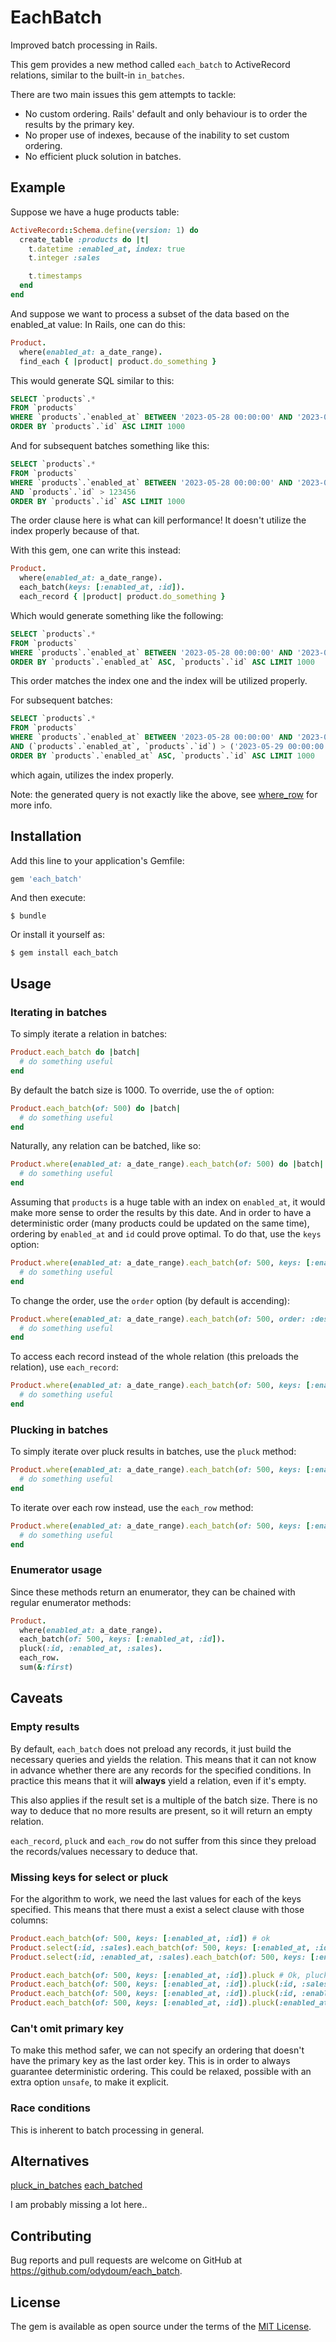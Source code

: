 # EachBatch

Improved batch processing in Rails.

This gem provides a new method called `each_batch` to ActiveRecord relations, similar to the built-in `in_batches`.

There are two main issues this gem attempts to tackle:

- No custom ordering. Rails' default and only behaviour is to order the results by the primary key.
- No proper use of indexes, because of the inability to set custom ordering.
- No efficient pluck solution in batches.  

## Example

Suppose we have a huge products table:

```ruby
ActiveRecord::Schema.define(version: 1) do
  create_table :products do |t|
    t.datetime :enabled_at, index: true
    t.integer :sales

    t.timestamps
  end
end
```

And suppose we want to process a subset of the data based on the enabled_at value: In Rails, one can do this:

```ruby
Product.
  where(enabled_at: a_date_range).
  find_each { |product| product.do_something }
```

This would generate SQL similar to this:

```SQL
SELECT `products`.*
FROM `products`
WHERE `products`.`enabled_at` BETWEEN '2023-05-28 00:00:00' AND '2023-06-04 23:59:59'
ORDER BY `products`.`id` ASC LIMIT 1000
```

And for subsequent batches something like this:

```SQL
SELECT `products`.*
FROM `products`
WHERE `products`.`enabled_at` BETWEEN '2023-05-28 00:00:00' AND '2023-06-04 23:59:59'
AND `products`.`id` > 123456
ORDER BY `products`.`id` ASC LIMIT 1000
```

The order clause here is what can kill performance! It doesn't utilize the index properly because of that.

With this gem, one can write this instead:

```ruby
Product.
  where(enabled_at: a_date_range).
  each_batch(keys: [:enabled_at, :id]).
  each_record { |product| product.do_something }
```
Which would generate something like the following:

```SQL
SELECT `products`.*
FROM `products`
WHERE `products`.`enabled_at` BETWEEN '2023-05-28 00:00:00' AND '2023-06-04 23:59:59'
ORDER BY `products`.`enabled_at` ASC, `products`.`id` ASC LIMIT 1000
```

This order matches the index one and the index will be utilized properly.

For subsequent batches:

```SQL
SELECT `products`.*
FROM `products`
WHERE `products`.`enabled_at` BETWEEN '2023-05-28 00:00:00' AND '2023-06-04 23:59:59'
AND (`products`.`enabled_at`, `products`.`id`) > ('2023-05-29 00:00:00', 123456)
ORDER BY `products`.`enabled_at` ASC, `products`.`id` ASC LIMIT 1000
```

which again, utilizes the index properly.

Note: the generated query is not exactly like the above, see [where_row](https://github.com/odydoum/where_row) for more info.

## Installation

Add this line to your application's Gemfile:

```ruby
gem 'each_batch'
```

And then execute:

    $ bundle

Or install it yourself as:

    $ gem install each_batch

## Usage

### Iterating in batches

To simply iterate a relation in batches:

```ruby
Product.each_batch do |batch|
  # do something useful
end 
```

By default the batch size is 1000. To override, use the `of` option:

```ruby
Product.each_batch(of: 500) do |batch|
  # do something useful
end 
```

Naturally, any relation can be batched, like so:

```ruby
Product.where(enabled_at: a_date_range).each_batch(of: 500) do |batch|
  # do something useful
end 
```

Assuming that `products` is a huge table with an index on `enabled_at`, it would make more sense to order the results by this date. And in order to have a deterministic order (many products could be updated on the same time), ordering by `enabled_at` and `id` could prove optimal. To do that, use the `keys` option:

```ruby
Product.where(enabled_at: a_date_range).each_batch(of: 500, keys: [:enabled_at, :id]) do |batch|
  # do something useful
end 
```

To change the order, use the `order` option (by default is accending):

```ruby
Product.where(enabled_at: a_date_range).each_batch(of: 500, order: :desc, keys: [:enabled_at, :id]) do |batch|
  # do something useful
end 
```

To access each record instead of the whole relation (this preloads the relation), use `each_record`:

```ruby
Product.where(enabled_at: a_date_range).each_batch(of: 500, keys: [:enabled_at, :id]).each_record do |record|
  # do something useful
end 
```

### Plucking in batches

To simply iterate over pluck results in batches, use the `pluck` method:

```ruby
Product.where(enabled_at: a_date_range).each_batch(of: 500, keys: [:enabled_at, :id]).pluck(:id, :enabled_at) do |pluck_batch|
  # do something useful
end 
```

To iterate over each row instead, use the `each_row` method:

```ruby
Product.where(enabled_at: a_date_range).each_batch(of: 500, keys: [:enabled_at, :id]).pluck(:id, :enabled_at).each_row do |(id, enabled_at)|
  # do something useful
end 
```

### Enumerator usage

Since these methods return an enumerator, they can be chained with regular enumerator methods:

```ruby
Product.
  where(enabled_at: a_date_range).
  each_batch(of: 500, keys: [:enabled_at, :id]).
  pluck(:id, :enabled_at, :sales).
  each_row.
  sum(&:first)
```

## Caveats

### Empty results

By default, `each_batch` does not preload any records, it just build the necessary queries and yields the relation. This means that it can not know in advance
whether there are any records for the specified conditions. In practice this means that it will **always** yield a relation, even if it's empty.

This also applies if the result set is a multiple of the batch size. There is no way to deduce that no more results are present, so it will return an empty relation.

`each_record`, `pluck` and `each_row` do not suffer from this since they preload the records/values necessary to deduce that.

### Missing keys for select or pluck

For the algorithm to work, we need the last values for each of the keys specified. This means that there must a exist a select clause with those columns:

```ruby
Product.each_batch(of: 500, keys: [:enabled_at, :id]) # ok
Product.select(:id, :sales).each_batch(of: 500, keys: [:enabled_at, :id]) # ArgumentError
Product.select(:id, :enabled_at, :sales).each_batch(of: 500, keys: [:enabled_at, :id]) # Ok

Product.each_batch(of: 500, keys: [:enabled_at, :id]).pluck # Ok, plucks everything
Product.each_batch(of: 500, keys: [:enabled_at, :id]).pluck(:id, :sales) # ArgumentError
Product.each_batch(of: 500, keys: [:enabled_at, :id]).pluck(:id, :enabled_at) # Ok
Product.each_batch(of: 500, keys: [:enabled_at, :id]).pluck(:enabled_at, :id) # Ok
```
### Can't omit primary key

To make this method safer, we can not specify an ordering that doesn't have the primary key as the last order key. This is in order to always guarantee deterministic ordering. This could be relaxed, possible with an extra option `unsafe`, to make it explicit.

### Race conditions

This is inherent to batch processing in general.

## Alternatives

[pluck_in_batches](https://github.com/fatkodima/pluck_in_batches)
[each_batched](https://github.com/dburry/each_batched)

I am probably missing a lot here..

## Contributing

Bug reports and pull requests are welcome on GitHub at https://github.com/odydoum/each_batch.

## License

The gem is available as open source under the terms of the [MIT License](https://opensource.org/licenses/MIT).
